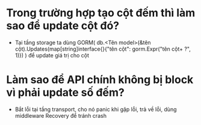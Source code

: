 # Trong trường hợp tạo cột đếm thì làm sao để update cột đó? 
- Tại tầng storage ta dùng GORM( db.<Tên model>(&tên cột).Updates(map[string]interface{}{"tên cột": gorm.Expr("tên cột+ ?", 1)}) ) để update giá trị cho cột
# Làm sao để API chính không bị block vì phải update số đếm?
- Bắt lỗi tại tầng transport, cho nó panic khi gặp lỗi, trả về lỗi, dùng middleware Recovery để tránh crash
